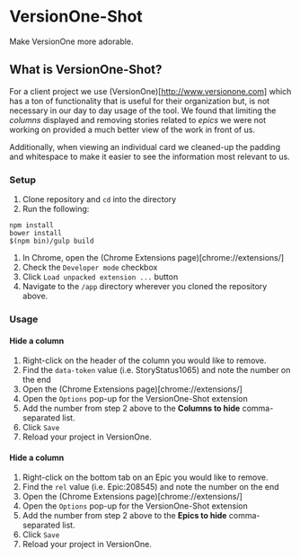 # VersionOne-Shot

Make VersionOne more adorable.

## What is VersionOne-Shot?

For a client project we use (VersionOne)[http://www.versionone.com] which has a ton of functionality that is useful for their organization but, is not necessary in our day to day usage of the tool. We found that limiting the *columns* displayed and removing stories related to *epics* we were not working on provided a much better view of the work in front of us.

Additionally, when viewing an individual card we cleaned-up the padding and whitespace to make it easier to see the information most relevant to us.

### Setup
1. Clone repository and `cd` into the directory
1. Run the following:
  ```
  npm install
  bower install
  $(npm bin)/gulp build
  ```
1. In Chrome, open the (Chrome Extensions page)[chrome://extensions/]
1. Check the `Developer mode` checkbox
1. Click `Load unpacked extension ...` button
1. Navigate to the `/app` directory wherever you cloned the repository above.

### Usage

#### Hide a column
1. Right-click on the header of the column you would like to remove.
2. Find the `data-token` value (i.e. StoryStatus1065) and note the number on the end
3. Open the (Chrome Extensions page)[chrome://extensions/]
4. Open the `Options` pop-up for the VersionOne-Shot extension
5. Add the number from step 2 above to the **Columns to hide** comma-separated list.
6. Click `Save`
7. Reload your project in VersionOne.

#### Hide a column
1. Right-click on the bottom tab on an Epic you would like to remove.
2. Find the `rel` value (i.e. Epic:208545) and note the number on the end
3. Open the (Chrome Extensions page)[chrome://extensions/]
4. Open the `Options` pop-up for the VersionOne-Shot extension
5. Add the number from step 2 above to the **Epics to hide** comma-separated list.
6. Click `Save`
7. Reload your project in VersionOne.

